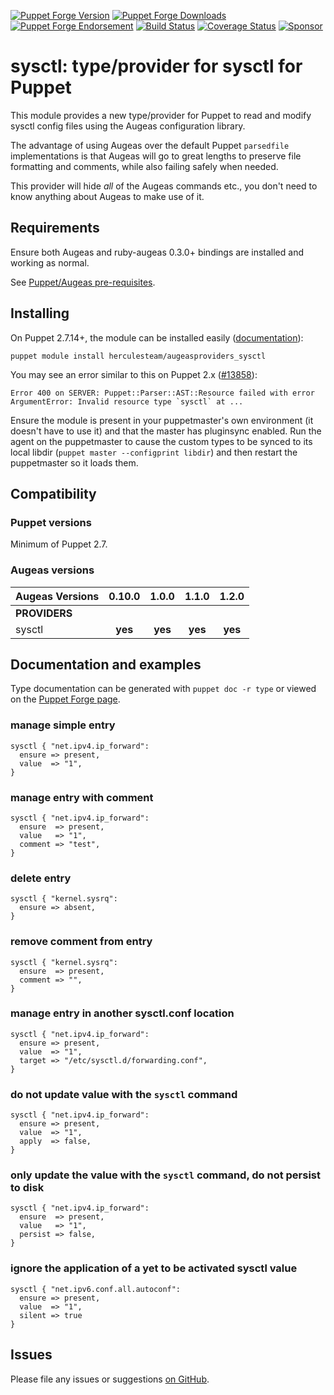 [![Puppet Forge Version](http://img.shields.io/puppetforge/v/herculesteam/augeasproviders_sysctl.svg)](https://forge.puppetlabs.com/herculesteam/augeasproviders_sysctl)
[![Puppet Forge Downloads](http://img.shields.io/puppetforge/dt/herculesteam/augeasproviders_sysctl.svg)](https://forge.puppetlabs.com/herculesteam/augeasproviders_sysctl)
[![Puppet Forge Endorsement](https://img.shields.io/puppetforge/e/herculesteam/augeasproviders_sysctl.svg)](https://forge.puppetlabs.com/herculesteam/augeasproviders_sysctl)
[![Build Status](https://img.shields.io/travis/hercules-team/augeasproviders_sysctl/master.svg)](https://travis-ci.org/hercules-team/augeasproviders_sysctl)
[![Coverage Status](https://img.shields.io/coveralls/hercules-team/augeasproviders_sysctl.svg)](https://coveralls.io/r/hercules-team/augeasproviders_sysctl)
[![Sponsor](https://img.shields.io/badge/%E2%99%A5-Sponsor-hotpink.svg)](https://github.com/sponsors/raphink)


# sysctl: type/provider for sysctl for Puppet

This module provides a new type/provider for Puppet to read and modify sysctl
config files using the Augeas configuration library.

The advantage of using Augeas over the default Puppet `parsedfile`
implementations is that Augeas will go to great lengths to preserve file
formatting and comments, while also failing safely when needed.

This provider will hide *all* of the Augeas commands etc., you don't need to
know anything about Augeas to make use of it.

## Requirements

Ensure both Augeas and ruby-augeas 0.3.0+ bindings are installed and working as
normal.

See [Puppet/Augeas pre-requisites](http://docs.puppetlabs.com/guides/augeas.html#pre-requisites).

## Installing

On Puppet 2.7.14+, the module can be installed easily ([documentation](http://docs.puppetlabs.com/puppet/latest/reference/modules_installing.html)):

    puppet module install herculesteam/augeasproviders_sysctl

You may see an error similar to this on Puppet 2.x ([#13858](http://projects.puppetlabs.com/issues/13858)):

    Error 400 on SERVER: Puppet::Parser::AST::Resource failed with error ArgumentError: Invalid resource type `sysctl` at ...

Ensure the module is present in your puppetmaster's own environment (it doesn't
have to use it) and that the master has pluginsync enabled.  Run the agent on
the puppetmaster to cause the custom types to be synced to its local libdir
(`puppet master --configprint libdir`) and then restart the puppetmaster so it
loads them.

## Compatibility

### Puppet versions

Minimum of Puppet 2.7.

### Augeas versions

Augeas Versions           | 0.10.0  | 1.0.0   | 1.1.0   | 1.2.0   |
:-------------------------|:-------:|:-------:|:-------:|:-------:|
**PROVIDERS**             |
sysctl                    | **yes** | **yes** | **yes** | **yes** |

## Documentation and examples

Type documentation can be generated with `puppet doc -r type` or viewed on the
[Puppet Forge page](http://forge.puppetlabs.com/herculesteam/augeasproviders_sysctl).


### manage simple entry

    sysctl { "net.ipv4.ip_forward":
      ensure => present,
      value  => "1",
    }

### manage entry with comment

    sysctl { "net.ipv4.ip_forward":
      ensure  => present,
      value   => "1",
      comment => "test",
    }

### delete entry

    sysctl { "kernel.sysrq":
      ensure => absent,
    }

### remove comment from entry

    sysctl { "kernel.sysrq":
      ensure  => present,
      comment => "",
    }

### manage entry in another sysctl.conf location

    sysctl { "net.ipv4.ip_forward":
      ensure => present,
      value  => "1",
      target => "/etc/sysctl.d/forwarding.conf",
    }

### do not update value with the `sysctl` command

    sysctl { "net.ipv4.ip_forward":
      ensure => present,
      value  => "1",
      apply  => false,
    }

### only update the value with the `sysctl` command, do not persist to disk

    sysctl { "net.ipv4.ip_forward":
      ensure  => present,
      value   => "1",
      persist => false,
    }

### ignore the application of a yet to be activated sysctl value

    sysctl { "net.ipv6.conf.all.autoconf":
      ensure => present,
      value  => "1",
      silent => true
    }

## Issues

Please file any issues or suggestions [on GitHub](https://github.com/hercules-team/augeasproviders_sysctl/issues).
